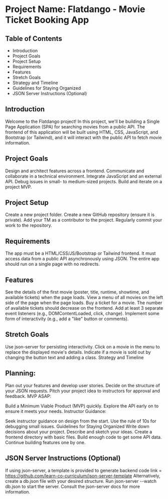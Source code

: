 # Project Name: Flatdango - Movie Ticket Booking App
## Table of Contents
- Introduction
- Project Goals
- Project Setup
- Requirements
- Features
- Stretch Goals
- Strategy and Timeline
- Guidelines for Staying Organized
- JSON Server Instructions (Optional)
## Introduction
Welcome to the Flatdango project! In this project, we'll be building a Single Page Application (SPA) for searching movies from a public API. The frontend of this application will be built using HTML, CSS, JavaScript, and Bootstrap (or Tailwind), and it will interact with the public API to fetch movie information.

## Project Goals
Design and architect features across a frontend.
Communicate and collaborate in a technical environment.
Integrate JavaScript and an external API.
Debug issues in small- to medium-sized projects.
Build and iterate on a project MVP.
## Project Setup
Create a new project folder.
Create a new GitHub repository (ensure it is private).
Add your TM as a contributor to the project.
Regularly commit your work to the repository.
## Requirements
The app must be a HTML/CSS/JS/Bootstrap or Tailwind frontend.
It must access data from a public API asynchronously using JSON.
The entire app should run on a single page with no redirects.
## Features
See the details of the first movie (poster, title, runtime, showtime, and available tickets) when the page loads.
View a menu of all movies on the left side of the page when the page loads.
Buy a ticket for a movie. The number of available tickets should decrease on the frontend.
Add at least 3 separate event listeners (e.g., DOMContentLoaded, click, change).
Implement some form of interactivity (e.g., add a "like" button or comments).
## Stretch Goals
Use json-server for persisting interactivity.
Click on a movie in the menu to replace the displayed movie's details.
Indicate if a movie is sold out by changing the button text and adding a class.
Strategy and Timeline
## Planning:

Plan out your features and develop user stories.
Decide on the structure of your JSON requests.
Pitch your project idea to instructors for approval and feedback.
MVP ASAP:

Build a Minimum Viable Product (MVP) quickly.
Explore the API early on to ensure it meets your needs.
Instructor Guidance:

Seek instructor guidance on design from the start.
Use the rule of 10s for debugging small issues.
Guidelines for Staying Organized
Write down decisions about your project.
Describe and sketch your ideas.
Create a frontend directory with basic files.
Build enough code to get some API data.
Continue building features one by one.
## JSON Server Instructions (Optional)
If using json-server, a template is provided to generate backend code link = https://github.com/learn-co-curriculum/json-server-template
Alternatively, create a db.json file with your desired structure.
Run json-server --watch db.json to start the server.
Consult the json-server docs for more information.
